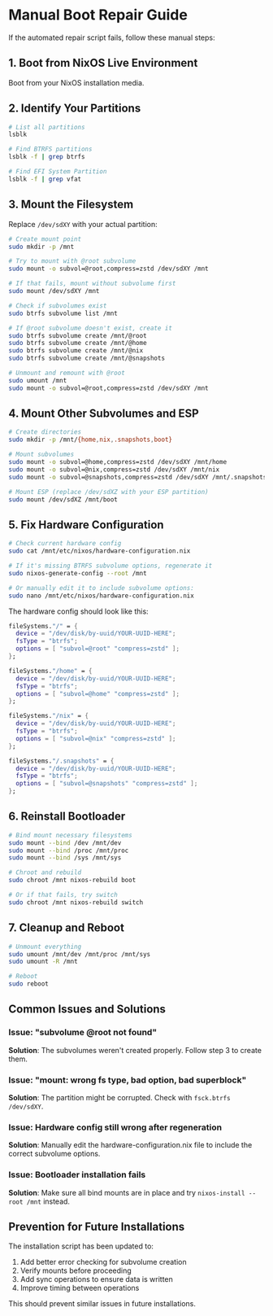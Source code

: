 # Manual Boot Repair Guide

If the automated repair script fails, follow these manual steps:

## 1. Boot from NixOS Live Environment

Boot from your NixOS installation media.

## 2. Identify Your Partitions

```bash
# List all partitions
lsblk

# Find BTRFS partitions
lsblk -f | grep btrfs

# Find EFI System Partition
lsblk -f | grep vfat
```

## 3. Mount the Filesystem

Replace `/dev/sdXY` with your actual partition:

```bash
# Create mount point
sudo mkdir -p /mnt

# Try to mount with @root subvolume
sudo mount -o subvol=@root,compress=zstd /dev/sdXY /mnt

# If that fails, mount without subvolume first
sudo mount /dev/sdXY /mnt

# Check if subvolumes exist
sudo btrfs subvolume list /mnt

# If @root subvolume doesn't exist, create it
sudo btrfs subvolume create /mnt/@root
sudo btrfs subvolume create /mnt/@home  
sudo btrfs subvolume create /mnt/@nix
sudo btrfs subvolume create /mnt/@snapshots

# Unmount and remount with @root
sudo umount /mnt
sudo mount -o subvol=@root,compress=zstd /dev/sdXY /mnt
```

## 4. Mount Other Subvolumes and ESP

```bash
# Create directories
sudo mkdir -p /mnt/{home,nix,.snapshots,boot}

# Mount subvolumes
sudo mount -o subvol=@home,compress=zstd /dev/sdXY /mnt/home
sudo mount -o subvol=@nix,compress=zstd /dev/sdXY /mnt/nix  
sudo mount -o subvol=@snapshots,compress=zstd /dev/sdXY /mnt/.snapshots

# Mount ESP (replace /dev/sdXZ with your ESP partition)
sudo mount /dev/sdXZ /mnt/boot
```

## 5. Fix Hardware Configuration

```bash
# Check current hardware config
sudo cat /mnt/etc/nixos/hardware-configuration.nix

# If it's missing BTRFS subvolume options, regenerate it
sudo nixos-generate-config --root /mnt

# Or manually edit it to include subvolume options:
sudo nano /mnt/etc/nixos/hardware-configuration.nix
```

The hardware config should look like this:

```nix
fileSystems."/" = {
  device = "/dev/disk/by-uuid/YOUR-UUID-HERE";
  fsType = "btrfs";
  options = [ "subvol=@root" "compress=zstd" ];
};

fileSystems."/home" = {
  device = "/dev/disk/by-uuid/YOUR-UUID-HERE";
  fsType = "btrfs";
  options = [ "subvol=@home" "compress=zstd" ];
};

fileSystems."/nix" = {
  device = "/dev/disk/by-uuid/YOUR-UUID-HERE";
  fsType = "btrfs";
  options = [ "subvol=@nix" "compress=zstd" ];
};

fileSystems."/.snapshots" = {
  device = "/dev/disk/by-uuid/YOUR-UUID-HERE";
  fsType = "btrfs";
  options = [ "subvol=@snapshots" "compress=zstd" ];
};
```

## 6. Reinstall Bootloader

```bash
# Bind mount necessary filesystems
sudo mount --bind /dev /mnt/dev
sudo mount --bind /proc /mnt/proc  
sudo mount --bind /sys /mnt/sys

# Chroot and rebuild
sudo chroot /mnt nixos-rebuild boot

# Or if that fails, try switch
sudo chroot /mnt nixos-rebuild switch
```

## 7. Cleanup and Reboot

```bash
# Unmount everything
sudo umount /mnt/dev /mnt/proc /mnt/sys
sudo umount -R /mnt

# Reboot
sudo reboot
```

## Common Issues and Solutions

### Issue: "subvolume @root not found"
**Solution**: The subvolumes weren't created properly. Follow step 3 to create them.

### Issue: "mount: wrong fs type, bad option, bad superblock"
**Solution**: The partition might be corrupted. Check with `fsck.btrfs /dev/sdXY`.

### Issue: Hardware config still wrong after regeneration
**Solution**: Manually edit the hardware-configuration.nix file to include the correct subvolume options.

### Issue: Bootloader installation fails
**Solution**: Make sure all bind mounts are in place and try `nixos-install --root /mnt` instead.

## Prevention for Future Installations

The installation script has been updated to:
1. Add better error checking for subvolume creation
2. Verify mounts before proceeding
3. Add sync operations to ensure data is written
4. Improve timing between operations

This should prevent similar issues in future installations.
